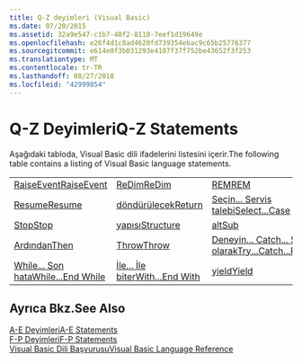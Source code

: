 ```yaml
---
title: Q-Z deyimleri (Visual Basic)
ms.date: 07/20/2015
ms.assetid: 32a9e547-c1b7-40f2-8118-7eef1d19649e
ms.openlocfilehash: e26f4d1c8ad4620fd739354ebac9c65b25776377
ms.sourcegitcommit: e614e0f3b031293e4107f37f752be43652f3f253
ms.translationtype: MT
ms.contentlocale: tr-TR
ms.lasthandoff: 08/27/2018
ms.locfileid: "42999854"
---
```

# <a name="q-z-statements"></a><span data-ttu-id="d68ed-102">Q-Z Deyimleri</span><span class="sxs-lookup"><span data-stu-id="d68ed-102">Q-Z Statements</span></span>
<span data-ttu-id="d68ed-103">Aşağıdaki tabloda, Visual Basic dili ifadelerini listesini içerir.</span><span class="sxs-lookup"><span data-stu-id="d68ed-103">The following table contains a listing of Visual Basic language statements.</span></span>  
  
|||||  
|---|---|---|---|  
|[<span data-ttu-id="d68ed-104">RaiseEvent</span><span class="sxs-lookup"><span data-stu-id="d68ed-104">RaiseEvent</span></span>](../../../visual-basic/language-reference/statements/raiseevent-statement.md)|[<span data-ttu-id="d68ed-105">ReDim</span><span class="sxs-lookup"><span data-stu-id="d68ed-105">ReDim</span></span>](../../../visual-basic/language-reference/statements/redim-statement.md)|[<span data-ttu-id="d68ed-106">REM</span><span class="sxs-lookup"><span data-stu-id="d68ed-106">REM</span></span>](../../../visual-basic/language-reference/statements/rem-statement.md)|[<span data-ttu-id="d68ed-107">RemoveHandler</span><span class="sxs-lookup"><span data-stu-id="d68ed-107">RemoveHandler</span></span>](../../../visual-basic/language-reference/statements/removehandler-statement.md)|  
|[<span data-ttu-id="d68ed-108">Resume</span><span class="sxs-lookup"><span data-stu-id="d68ed-108">Resume</span></span>](../../../visual-basic/language-reference/statements/resume-statement.md)|[<span data-ttu-id="d68ed-109">döndürülecek</span><span class="sxs-lookup"><span data-stu-id="d68ed-109">Return</span></span>](../../../visual-basic/language-reference/statements/return-statement.md)|[<span data-ttu-id="d68ed-110">Seçin... Servis talebi</span><span class="sxs-lookup"><span data-stu-id="d68ed-110">Select...Case</span></span>](../../../visual-basic/language-reference/statements/select-case-statement.md)|[<span data-ttu-id="d68ed-111">Ayarlayın</span><span class="sxs-lookup"><span data-stu-id="d68ed-111">Set</span></span>](../../../visual-basic/language-reference/statements/set-statement.md)|  
|[<span data-ttu-id="d68ed-112">Stop</span><span class="sxs-lookup"><span data-stu-id="d68ed-112">Stop</span></span>](../../../visual-basic/language-reference/statements/stop-statement.md)|[<span data-ttu-id="d68ed-113">yapısı</span><span class="sxs-lookup"><span data-stu-id="d68ed-113">Structure</span></span>](../../../visual-basic/language-reference/statements/structure-statement.md)|[<span data-ttu-id="d68ed-114">alt</span><span class="sxs-lookup"><span data-stu-id="d68ed-114">Sub</span></span>](../../../visual-basic/language-reference/statements/sub-statement.md)|[<span data-ttu-id="d68ed-115">SyncLock</span><span class="sxs-lookup"><span data-stu-id="d68ed-115">SyncLock</span></span>](../../../visual-basic/language-reference/statements/synclock-statement.md)|  
|[<span data-ttu-id="d68ed-116">Ardından</span><span class="sxs-lookup"><span data-stu-id="d68ed-116">Then</span></span>](../../../visual-basic/language-reference/statements/then-statement.md)|[<span data-ttu-id="d68ed-117">Throw</span><span class="sxs-lookup"><span data-stu-id="d68ed-117">Throw</span></span>](../../../visual-basic/language-reference/statements/throw-statement.md)|[<span data-ttu-id="d68ed-118">Deneyin... Catch... Son olarak</span><span class="sxs-lookup"><span data-stu-id="d68ed-118">Try...Catch...Finally</span></span>](../../../visual-basic/language-reference/statements/try-catch-finally-statement.md)|[<span data-ttu-id="d68ed-119">kullanma</span><span class="sxs-lookup"><span data-stu-id="d68ed-119">Using</span></span>](../../../visual-basic/language-reference/statements/using-statement.md)|  
|[<span data-ttu-id="d68ed-120">While... Son hata</span><span class="sxs-lookup"><span data-stu-id="d68ed-120">While...End While</span></span>](../../../visual-basic/language-reference/statements/while-end-while-statement.md)|[<span data-ttu-id="d68ed-121">İle... İle biter</span><span class="sxs-lookup"><span data-stu-id="d68ed-121">With...End With</span></span>](../../../visual-basic/language-reference/statements/with-end-with-statement.md)|[<span data-ttu-id="d68ed-122">yield</span><span class="sxs-lookup"><span data-stu-id="d68ed-122">Yield</span></span>](../../../visual-basic/language-reference/statements/yield-statement.md)||  
  
## <a name="see-also"></a><span data-ttu-id="d68ed-123">Ayrıca Bkz.</span><span class="sxs-lookup"><span data-stu-id="d68ed-123">See Also</span></span>  
 [<span data-ttu-id="d68ed-124">A-E Deyimleri</span><span class="sxs-lookup"><span data-stu-id="d68ed-124">A-E Statements</span></span>](../../../visual-basic/language-reference/statements/a-e-statements.md)  
 [<span data-ttu-id="d68ed-125">F-P Deyimleri</span><span class="sxs-lookup"><span data-stu-id="d68ed-125">F-P Statements</span></span>](../../../visual-basic/language-reference/statements/f-p-statements.md)  
 [<span data-ttu-id="d68ed-126">Visual Basic Dili Başvurusu</span><span class="sxs-lookup"><span data-stu-id="d68ed-126">Visual Basic Language Reference</span></span>](../../../visual-basic/language-reference/index.md)

